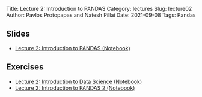 Title: Lecture 2: Introduction to PANDAS
Category: lectures
Slug: lecture02
Author: Pavlos Protopapas and Natesh Pillai
Date: 2021-09-08
Tags: Pandas

## Slides
- [Lecture 2: Introduction to PANDAS (Notebook)]({filename}notebook/Lec2_notebook.ipynb)

## Exercises
- [Lecture 2: Introduction to Data Science (Notebook)]({filename}notebook/Lec2_Ex1.ipynb)
- [Lecture 2: Introduction to PANDAS 2 (Notebook)]({filename}notebook/Lec2_Ex2.ipynb)
